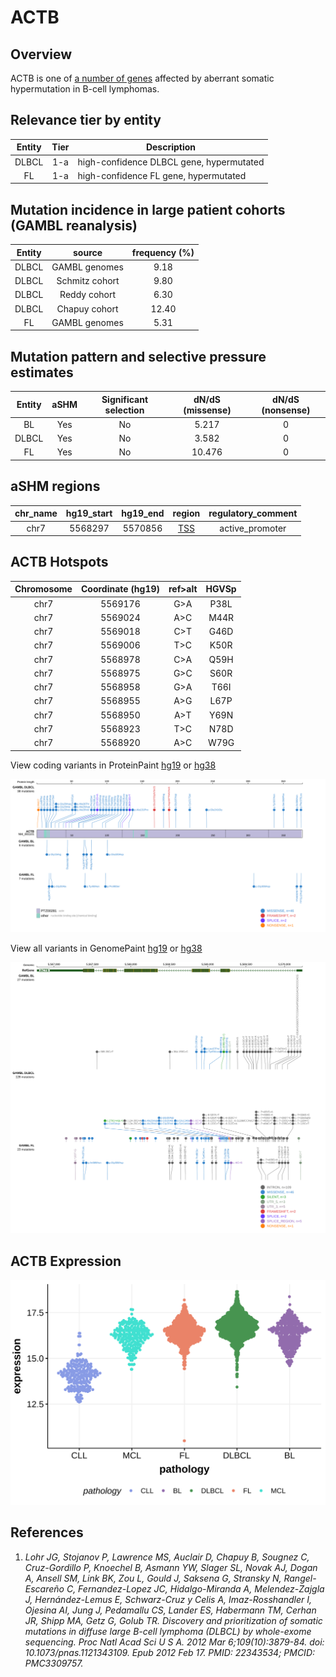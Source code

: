 # ACTB
## Overview

ACTB is one of [a number of genes](https://github.com/morinlab/LLMPP/wiki/ashm) affected by aberrant somatic hypermutation in B-cell lymphomas. 

## Relevance tier by entity

|Entity|Tier|Description               |
|:------:|:----:|--------------------------|
|DLBCL |1-a   |high-confidence DLBCL gene, hypermutated|
|FL    |1-a   |high-confidence FL gene, hypermutated   |


## Mutation incidence in large patient cohorts (GAMBL reanalysis)

|Entity|source        |frequency (%)|
|:------:|:--------------:|:-------------:|
|DLBCL |GAMBL genomes | 9.18        |
|DLBCL |Schmitz cohort| 9.80        |
|DLBCL |Reddy cohort  | 6.30        |
|DLBCL |Chapuy cohort |12.40        |
|FL    |GAMBL genomes | 5.31        |

## Mutation pattern and selective pressure estimates

|Entity|aSHM|Significant selection|dN/dS (missense)|dN/dS (nonsense)|
|:------:|:----:|:---------------------:|:----------------:|:----------------:|
|BL    |Yes |No                   | 5.217          |0               |
|DLBCL |Yes |No                   | 3.582          |0               |
|FL    |Yes |No                   |10.476          |0               |

## aSHM regions

|chr_name|hg19_start|hg19_end|region                                                                                 |regulatory_comment|
|:--------:|:----------:|:--------:|:---------------------------------------------------------------------------------------:|:------------------:|
|chr7    |5568297   |5570856 |[TSS](https://genome.ucsc.edu/s/rdmorin/GAMBL%20hg19?position=chr7%3A5568297%2D5570856)|active_promoter   |

 ## ACTB Hotspots

| Chromosome |Coordinate (hg19) | ref>alt | HGVSp | 
 | :---:| :---: | :--: | :---: |
| chr7 | 5569176 | G>A | P38L |
| chr7 | 5569024 | A>C | M44R |
| chr7 | 5569018 | C>T | G46D |
| chr7 | 5569006 | T>C | K50R |
| chr7 | 5568978 | C>A | Q59H |
| chr7 | 5568975 | G>C | S60R |
| chr7 | 5568958 | G>A | T66I |
| chr7 | 5568955 | A>G | L67P |
| chr7 | 5568950 | A>T | Y69N |
| chr7 | 5568923 | T>C | N78D |
| chr7 | 5568920 | A>C | W79G |

View coding variants in ProteinPaint [hg19](https://morinlab.github.io/LLMPP/GAMBL/ACTB_protein.html)  or [hg38](https://morinlab.github.io/LLMPP/GAMBL/ACTB_protein_hg38.html)

![image](images/proteinpaint/ACTB_NM_001101.svg)

View all variants in GenomePaint [hg19](https://morinlab.github.io/LLMPP/GAMBL/ACTB.html)  or [hg38](https://morinlab.github.io/LLMPP/GAMBL/ACTB_hg38.html)

![image](images/proteinpaint/ACTB.svg)


## ACTB Expression
![image](images/gene_expression/ACTB_by_pathology.svg)

## References
1. *Lohr JG, Stojanov P, Lawrence MS, Auclair D, Chapuy B, Sougnez C, Cruz-Gordillo P, Knoechel B, Asmann YW, Slager SL, Novak AJ, Dogan A, Ansell SM, Link BK, Zou L, Gould J, Saksena G, Stransky N, Rangel-Escareño C, Fernandez-Lopez JC, Hidalgo-Miranda A, Melendez-Zajgla J, Hernández-Lemus E, Schwarz-Cruz y Celis A, Imaz-Rosshandler I, Ojesina AI, Jung J, Pedamallu CS, Lander ES, Habermann TM, Cerhan JR, Shipp MA, Getz G, Golub TR. Discovery and prioritization of somatic mutations in diffuse large B-cell lymphoma (DLBCL) by whole-exome sequencing. Proc Natl Acad Sci U S A. 2012 Mar 6;109(10):3879-84. doi: 10.1073/pnas.1121343109. Epub 2012 Feb 17. PMID: 22343534; PMCID: PMC3309757.*

<!-- ORIGIN: lohrDiscoveryPrioritizationSomatic2012a -->
<!-- PMBL: wienandGenomicAnalysesFlowsorted2019b -->
<!-- DLBCL: lohrDiscoveryPrioritizationSomatic2012a -->
